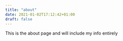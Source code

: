 ```yaml
---
title: "about"
date: 2021-01-02T17:12:42+01:00
draft: false
---
```


This is the about page and will include my info entirely

